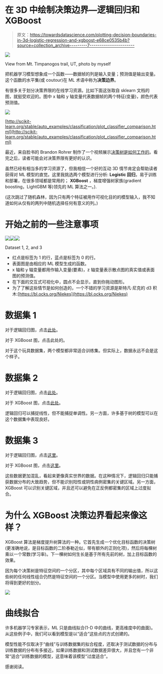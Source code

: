 # 在 3D 中绘制决策边界—逻辑回归和 XGBoost

> 原文：<https://towardsdatascience.com/plotting-decision-boundaries-in-3d-logistic-regression-and-xgboost-e68ce0535b4b?source=collection_archive---------7----------------------->

![](img/23753ebd5c96240b8ad37fd32cba4839.png)

View from Mt. Timpanogos trail, UT, photo by myself

把机器学习模型想象成一个函数——数据帧的列是输入变量；预测值是输出变量。这个函数的水平集(或 coutour)在 ML 术语中称为**决策边界**。

有很多关于划分决策界限的在线学习资源。比如下面这张取自 sklearn 文档的图，就挺受欢迎的。图中 x 轴和 y 轴变量代表数据帧的两个特征(变量)，颜色代表预测值。

![](img/474aac0fe5c3b88e2c8d55cc3ce08ef7.png)

[http://scikit-learn.org/stable/auto_examples/classification/plot_classifier_comparison.html](http://scikit-learn.org/stable/auto_examples/classification/plot_classifier_comparison.html)

最近，来自脸书的 Brandon Rohrer 制作了一个视频展示[决策树是如何工作的](https://www.youtube.com/watch?v=9w16p4QmkAI&feature=youtu.be)。看完之后，读者可能会对决策界限有更好的认识。

虽然已经有相当多的学习资源了，但我相信一个好的互动 3D 情节肯定会帮助读者获得对 ML 模型的直觉。这里我挑选两个模型进行分析: **Logistic 回归**，易于训练和部署，在很多领域都是常用的； **XGBoost** ，梯度增强树家族(gradient boosting，LightGBM 等)领先的 ML 算法之一。).

(这次跳过了随机森林，因为只有两个特征被用作可视化目的的模型输入，我不知道如何从仅有的两列中随机选择任何有意义的列。)

# 开始之前的一些注意事项

![](img/a075c5a649abfcf44cbc40bd3ef37171.png)![](img/8ecd833dc1c288132cf28e70d9ab073b.png)![](img/ece8be98f0210820210f62ffda9afc2a.png)

Dataset 1, 2, and 3

*   红点是标签为 1 的行，蓝点是标签为 0 的行。
*   表面图是由相应的 ML 模型生成的函数。
*   x 轴和 y 轴变量都用作输入变量(要素)，z 轴变量表示散点图的真实值或表面图的预测值。
*   在下面的交互式可视化中，圆点不会显示，直到你拖动图形。
*   为了了解这些情节是如何创造的，一个不错的学习资源是斯特凡·尼克的 d3 积木:[https://bl.ocks.org/Niekes](https://bl.ocks.org/Niekes)

# 数据集 1

对于逻辑回归图，点击[此处](http://www.math.utah.edu/~li/d3/logreg1)。

对于 XGBoost 图，点击此处的。

对于这个玩具数据集，两个模型都非常适合训练集。但实际上，数据永远不会是这个样子。

# 数据集 2

对于逻辑回归图，点击[此处](http://www.math.utah.edu/~li/d3/logreg2)。

对于 XGBoost 图，点击[此处](http://www.math.utah.edu/~li/d3/xgb2)。

逻辑回归可以捕捉线性，但不能捕捉单调性。另一方面，许多基于树的模型可以在这个数据集中表现良好。

# 数据集 3

对于逻辑回归图，点击[这里](http://www.math.utah.edu/~li/d3/logreg3)。

对于 XGBoost 图，点击[这里](http://www.math.utah.edu/~li/d3/xgb3)。

这些数据更加混乱，看起来更像真实世界的数据。在这种情况下，逻辑回归只能捕获数据分布的大致趋势，但不能识别阳性或阴性病例密集的关键区域。另一方面，XGBoost 可以识别关键区域，并且还可以避免在正反例都密集的区域上过度拟合。

# 为什么 XGBoost 决策边界看起来像这样？

XGBoost 算法是梯度提升树算法的一种。它首先生成一个优化目标函数的决策树(更准确地说，是目标函数的二阶泰勒近似，带有额外的正则化项)，然后将每棵树乘以一个常数(学习率)。下一棵树如何生长是基于所有先前的树，加上目标函数的效果。

因为每个决策树是特征空间的一个分区，其中每个区域具有不同的输出值，所以这些树的任何线性组合仍然是特征空间的一个分区。当模型中使用更多的树时，我们将得到更好的划分。

![](img/28a96b7db479ed4fdba697e480aeb854.png)

# 曲线拟合

许多机器学习专家表示，ML 只是曲线拟合(1-D 中的曲线，更高维度中的曲面)。从这些例子中，我们可以看到模型是以“适合”这些点的方式创建的。

模型性能不仅取决于“曲线”与训练数据集的拟合程度，还取决于测试数据的分布与训练数据的分布有多接近。如果训练数据和测试数据差异很大，并且您有一个非常“适合”训练数据的模型，这意味着该模型“过度适合”。

感谢阅读。